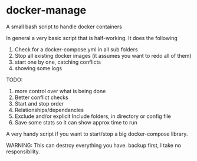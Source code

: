 # docker-manage
A small bash script to handle docker containers

In general a very basic script that is half-working. It does the following

1. Check for a docker-compose.yml in all sub folders
2. Stop all existing docker images (it assumes you want to redo all of them)
3. start one by one, catching conflicts
4. showing some logs

TODO:
1. more control over what is being done
2. Better conflict checks
3. Start and stop order
4. Relationships/dependancies
5. Exclude and/or explicit Include folders, in directory or config file
6. Save some stats so it can show approx time to run


A very handy script if you want to start/stop a big docker-compose library.

WARNING: This can destroy everything you have. backup first, I take no responsibility.
